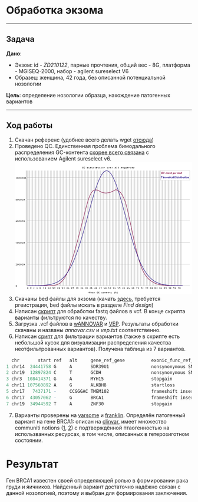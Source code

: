 # Обработка экзома  
  

---

## Задача
**Дано**:
- Экзом: id - *ZD210122*, парные прочтения, общий вес - 8G, платформа - MGISEQ-2000, набор - agilent sureselect V6 
- Образец: женщина, 42 года, без описанной потенциальной нозологии

**Цель**: определение нозологии образца, нахождение патогенных вариантов

---

##  Ход работы  
1. Скачан референс (удобнее всего делать wget [отсюда](https://console.cloud.google.com/storage/browser/genomics-public-data))
2. Проведено QC. Единственная проблема бимодального распределения GC-контента [скорее всего связана](https://www.biostars.org/p/175540/) с использованием Agilent sureselect v6. 
![картинка](qc.png)
3. Скачаны bed файлы для экзома (качать [здесь](https://earray.chem.agilent.com/), требуется ргеистрация, bed файлы искать в разделе *Find design*)
4. Написан [скрипт](make_vcf.sh) для обработки fastq файлов в vcf. В конце скрипта варианты фильтруются по качеству.
5. Загрузка .vcf файлов в [wANNOVAR](https://wannovar.wglab.org/) и [VEP](https://www.ensembl.org/Tools/VEP). Результаты обработки скачаны и названы *annovar.csv* и *vep.txt* соответственно.
6. Написан [срипт](filter.R) для фильтрации вариантов (также в скрипте есть небольшой кусок для визуализации распределения качества неотфильтрованных вариантов). Получена таблица из 7 вариантов.
```R
  chr       start ref   alt     gene_ref_gene          exonic_func_ref_gene          otherinfo6 
1 chr14  24441758 G     A       SDR39U1                nonsynonymous SNV             rs142852673
2 chr19  12897824 C     T       GCDH                   nonsynonymous SNV             rs121434369
3 chr3  108414371 G     A       MYH15                  stopgain                      rs200052069
4 chr11 107560892 A     G       ALKBH8                 startloss                     rs184666895
5 chr17   7437171 -     CCGGGAC TMEM102                frameshift insertion          NA         
6 chr17  43057062 -     G       BRCA1                  frameshift insertion          rs80357906 
7 chr19  34944592 T     A       ZNF30                  stopgain                      rs144833648 
```

7.  Варианты проверены на [varsome](varsome.com) и [franklin](franklin.genoox.com). Определён патогенный вариант на гене BRCA1: описан на [clinvar](https://www.ncbi.nlm.nih.gov/clinvar/variation/17677/?oq=rs80357906&m=NM_007294.4(BRCA1):c.5266dup%20(p.Gln1756fs)), имеет множество communiti notions ([1](https://franklin.genoox.com/clinical-db/variant/snp/chr17-43057062-T-TG-hg38), [2](https://varsome.com/variant/hg38/chr17-43057062%20T%3ETG?annotation-mode=germline&sex=F&zygosity=Heterozygous)) с подтверждённой птаогенностью на использванных ресурсах, в том числе, описанных в гетерозиготном состоянии.

# Результат
Ген BRCA1 известен своей определяющей ролью в формировании рака груди и яичников. Найденный вариант достаточно надёжно связан с данной нозологией, поэтому и выбран для формирования заключения. 